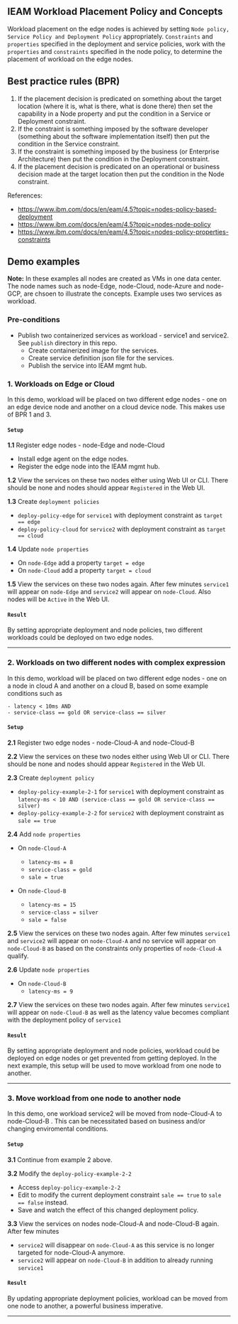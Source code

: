 ## IEAM Workload Placement Policy and Concepts

Workload placement on the edge nodes is achieved by setting `Node policy, Service Policy and Deployment Policy` appropriately. 
`Constraints` and `properties` specified in the deployment and service policies, work with the `properties` and `constraints` specified in the node policy, to determine the placement of workload on the edge nodes.

## Best practice rules (BPR)

1. If the placement decision is predicated on something about the target location (where it is, what is there, what is done there) then set the capability in a Node property and put the condition in a Service or Deployment constraint.
2. If the constraint is something imposed by the software developer (something about the software implementation itself) then put the condition in the Service constraint.
3. If the constraint is something imposed by the business (or Enterprise Architecture) then put the condition in the Deployment constraint.
4. If the placement decision is predicated on an operational or business decision made at the target location then put the condition in the Node constraint.

References: 
- https://www.ibm.com/docs/en/eam/4.5?topic=nodes-policy-based-deployment
- https://www.ibm.com/docs/en/eam/4.5?topic=nodes-node-policy
- https://www.ibm.com/docs/en/eam/4.5?topic=nodes-policy-properties-constraints

## Demo examples
**Note:** In these examples all nodes are created as VMs in one data center. The node names such as node-Edge, node-Cloud, node-Azure and node-GCP, are chsoen to illustrate the concepts. Example uses two services as workload.  

### Pre-conditions
- Publish two containerized services as workload - service1 and service2. See `publish` directory in this repo.
  - Create containerized image for the services.
  - Create service definition json file for the services.
  - Publish the service into IEAM mgmt hub.

### 1. Workloads on Edge or Cloud 
In this demo, workload will be placed on two different edge nodes - one on an edge device node and another on a cloud device node. This makes use of BPR 1 and 3. 

#### `Setup`
**1.1** Register edge nodes - node-Edge and node-Cloud
  - Install edge agent on the edge nodes.
  - Register the edge node into the IEAM mgmt hub.

**1.2** View the services on these two nodes either using Web UI or CLI. There should be none and nodes should appear `Registered` in the Web UI. 

**1.3** Create `deployment policies`
  - `deploy-policy-edge` for `service1` with deployment constraint as `target == edge`
  - `deploy-policy-cloud` for `service2` with deployment constraint as `target == cloud`

**1.4** Update `node properties`
  - On `node-Edge` add a property `target = edge`
  - On `node-Cloud` add a property `target = cloud`

**1.5** View the services on these two nodes again. After few minutes `service1` will appear on `node-Edge` and `service2` will appear on `node-Cloud`. Also nodes will be `Active` in the Web UI. 

#### `Result`
By setting appropriate deployment and node policies, two different workloads could be deployed on two edge nodes. 

--------

### 2. Workloads on two different nodes with complex expression 
In this demo, workload will be placed on two different edge nodes - one on a node in cloud A and another on a cloud B, based on some example conditions such as 
```
- latency < 10ms AND
- service-class == gold OR service-class == silver
```

#### `Setup`
**2.1** Register two edge nodes - node-Cloud-A and node-Cloud-B

**2.2** View the services on these two nodes either using Web UI or CLI. There should be none and nodes should appear `Registered` in the Web UI. 

**2.3** Create `deployment policy`
  - `deploy-policy-example-2-1` for `service1` with deployment constraint as `latency-ms < 10 AND (service-class == gold OR service-class == silver)`
  - `deploy-policy-example-2-2` for `service2` with deployment constraint as `sale == true`

**2.4** Add `node properties`
  - On `node-Cloud-A` 
    - `latency-ms = 8`
    - `service-class = gold`
    - `sale = true`
 
  - On `node-Cloud-B`     
    - `latency-ms = 15`
    - `service-class = silver`
    - `sale = false`
   
**2.5** View the services on these two nodes again. After few minutes `service1` and `service2` will appear on `node-Cloud-A` and no service will appear on `node-Cloud-B` as based on the constraints only properties of `node-Cloud-A` qualify.

**2.6** Update `node properties`
  - On `node-Cloud-B`     
    - `latency-ms = 9`

**2.7** View the services on these two nodes again. After few minutes `service1` will appear on `node-Cloud-B` as well as the latency value becomes compliant with the deployment policy of `service1` 

#### `Result`
By setting appropriate deployment and node policies, workload could be deployed on edge nodes or get prevented from getting deployed. In the next example, this setup will be used to move workload from one node to another.

--------

### 3. Move workload from one node to another node 
In this demo, one workload service2 will be moved from node-Cloud-A to node-Cloud-B . This can be necessitated based on business and/or changing enviromental conditions. 

#### `Setup`
**3.1** Continue from example 2 above. 

**3.2** Modify the `deploy-policy-example-2-2` 
  - Access `deploy-policy-example-2-2`
  - Edit to modify the current deployment constraint `sale == true` to `sale == false` instead.
  - Save and watch the effect of this changed deployment policy.

**3.3** View the services on nodes node-Cloud-A and node-Cloud-B again. After few minutes 
  - `service2` will disappear on `node-Cloud-A` as this service is no longer targeted for node-Cloud-A anymore.
  - `service2` will appear on `node-Cloud-B` in addition to already running `service1` 

#### `Result`
By updating appropriate deployment policies, workload can be moved from one node to another, a powerful business imperative.

--------

